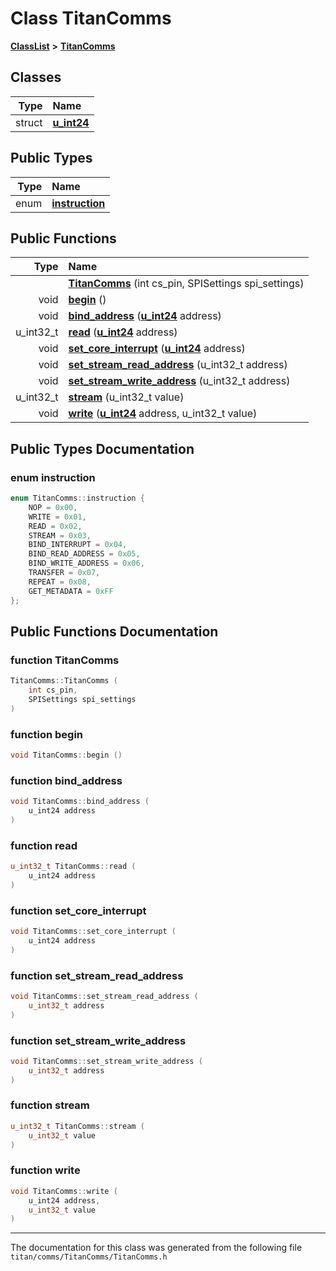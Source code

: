 

# Class TitanComms



[**ClassList**](annotated.md) **>** [**TitanComms**](classTitanComms.md)




















## Classes

| Type | Name |
| ---: | :--- |
| struct | [**u\_int24**](structTitanComms_1_1u__int24.md) <br> |


## Public Types

| Type | Name |
| ---: | :--- |
| enum  | [**instruction**](#enum-instruction)  <br> |




















## Public Functions

| Type | Name |
| ---: | :--- |
|   | [**TitanComms**](#function-titancomms) (int cs\_pin, SPISettings spi\_settings) <br> |
|  void | [**begin**](#function-begin) () <br> |
|  void | [**bind\_address**](#function-bind_address) ([**u\_int24**](structTitanComms_1_1u__int24.md) address) <br> |
|  u\_int32\_t | [**read**](#function-read) ([**u\_int24**](structTitanComms_1_1u__int24.md) address) <br> |
|  void | [**set\_core\_interrupt**](#function-set_core_interrupt) ([**u\_int24**](structTitanComms_1_1u__int24.md) address) <br> |
|  void | [**set\_stream\_read\_address**](#function-set_stream_read_address) (u\_int32\_t address) <br> |
|  void | [**set\_stream\_write\_address**](#function-set_stream_write_address) (u\_int32\_t address) <br> |
|  u\_int32\_t | [**stream**](#function-stream) (u\_int32\_t value) <br> |
|  void | [**write**](#function-write) ([**u\_int24**](structTitanComms_1_1u__int24.md) address, u\_int32\_t value) <br> |




























## Public Types Documentation




### enum instruction 

```C++
enum TitanComms::instruction {
    NOP = 0x00,
    WRITE = 0x01,
    READ = 0x02,
    STREAM = 0x03,
    BIND_INTERRUPT = 0x04,
    BIND_READ_ADDRESS = 0x05,
    BIND_WRITE_ADDRESS = 0x06,
    TRANSFER = 0x07,
    REPEAT = 0x08,
    GET_METADATA = 0xFF
};
```



## Public Functions Documentation




### function TitanComms 

```C++
TitanComms::TitanComms (
    int cs_pin,
    SPISettings spi_settings
) 
```






### function begin 

```C++
void TitanComms::begin () 
```






### function bind\_address 

```C++
void TitanComms::bind_address (
    u_int24 address
) 
```






### function read 

```C++
u_int32_t TitanComms::read (
    u_int24 address
) 
```






### function set\_core\_interrupt 

```C++
void TitanComms::set_core_interrupt (
    u_int24 address
) 
```






### function set\_stream\_read\_address 

```C++
void TitanComms::set_stream_read_address (
    u_int32_t address
) 
```






### function set\_stream\_write\_address 

```C++
void TitanComms::set_stream_write_address (
    u_int32_t address
) 
```






### function stream 

```C++
u_int32_t TitanComms::stream (
    u_int32_t value
) 
```






### function write 

```C++
void TitanComms::write (
    u_int24 address,
    u_int32_t value
) 
```




------------------------------
The documentation for this class was generated from the following file `titan/comms/TitanComms/TitanComms.h`

